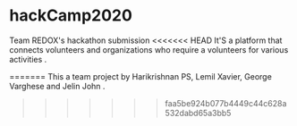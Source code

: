 # hackCamp2020
Team REDOX's hackathon submission
<<<<<<< HEAD
It'S a platform that connects volunteers and organizations who require a volunteers for various activities .

=======
This a team project by Harikrishnan PS, Lemil Xavier, George Varghese and Jelin John .
>>>>>>> faa5be924b077b4449c44c628a532dabd65a3bb5
